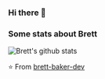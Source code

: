 ### Hi there 👋

### Some stats about Brett
<img alt="Brett's github stats" src="https://github-readme-stats.vercel.app/api?username=brett-baker-dev&&show_icons=true&title_color=ffffff&icon_color=bb2acf&text_color=daf7dc&bg_color=151515" >

⭐️ From [brett-baker-dev](https://github.com/brett-baker-dev)
